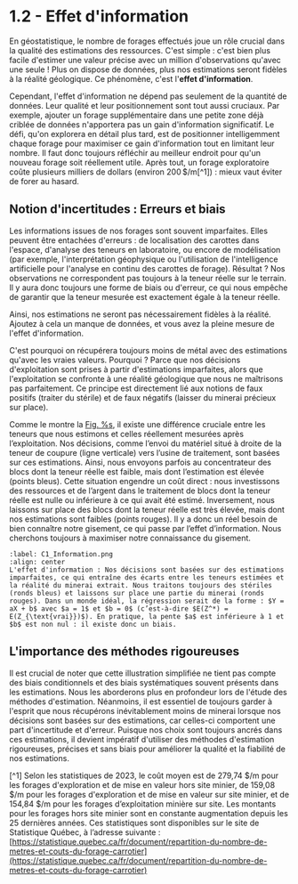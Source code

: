 # 1.2 - Effet d'information

En géostatistique, le nombre de forages effectués joue un rôle crucial dans la qualité des estimations des ressources. C'est simple : c'est bien plus facile d'estimer une valeur précise avec un million d'observations qu'avec une seule ! Plus on dispose de données, plus nos estimations seront fidèles à la réalité géologique. Ce phénomène, c'est l'**effet d'information**.


Cependant, l'effet d'information ne dépend pas seulement de la quantité de données. Leur qualité et leur positionnement sont tout aussi cruciaux. Par exemple, ajouter un forage supplémentaire dans une petite zone déjà criblée de données n'apportera pas un gain d'information significatif. Le défi, qu'on explorera en détail plus tard, est de positionner intelligemment chaque forage pour maximiser ce gain d'information tout en limitant leur nombre. Il faut donc toujours réfléchir au meilleur endroit pour qu'un nouveau forage soit réellement utile. Après tout, un forage exploratoire coûte plusieurs milliers de dollars (environ 200 $/m[^1]) : mieux vaut éviter de forer au hasard.

## Notion d'incertitudes : Erreurs et biais

Les informations issues de nos forages sont souvent imparfaites. Elles peuvent être entachées d'erreurs : de localisation des carottes dans l'espace, d'analyse des teneurs en laboratoire, ou encore de modélisation (par exemple, l'interprétation géophysique ou l'utilisation de l'intelligence artificielle pour l'analyse en continu des carottes de forage). Résultat ? Nos observations ne correspondent pas toujours à la teneur réelle sur le terrain. Il y aura donc toujours une forme de biais ou d'erreur, ce qui nous empêche de garantir que la teneur mesurée est exactement égale à la teneur réelle.

Ainsi, nos estimations ne seront pas nécessairement fidèles à la réalité. Ajoutez à cela un manque de données, et vous avez la pleine mesure de l'effet d'information.

C'est pourquoi on récupérera toujours moins de métal avec des estimations qu'avec les vraies valeurs. Pourquoi ? Parce que nos décisions d'exploitation sont prises à partir d'estimations imparfaites, alors que l'exploitation se confronte à une réalité géologique que nous ne maîtrisons pas parfaitement. Ce principe est directement lié aux notions de faux positifs (traiter du stérile) et de faux négatifs (laisser du minerai précieux sur place).

Comme le montre la [Fig. %s](#C1_Information.png), il existe une différence cruciale entre les teneurs que nous estimons et celles réellement mesurées après l’exploitation. Nos décisions, comme l’envoi du matériel situé à droite de la teneur de coupure (ligne verticale) vers l’usine de traitement, sont basées sur ces estimations. Ainsi, nous envoyons parfois au concentrateur des blocs dont la teneur réelle est faible, mais dont l’estimation est élevée (points bleus). Cette situation engendre un coût direct : nous investissons des ressources et de l’argent dans le traitement de blocs dont la teneur réelle est nulle ou inférieure à ce qui avait été estimé. Inversement, nous laissons sur place des blocs dont la teneur réelle est très élevée, mais dont nos estimations sont faibles (points rouges). Il y a donc un réel besoin de bien connaître notre gisement, ce qui passe par l’effet d’information. Nous cherchons toujours à maximiser notre connaissance du gisement.


```{figure} images/C1_Information.png
:label: C1_Information.png
:align: center 
L'effet d'information : Nos décisions sont basées sur des estimations imparfaites, ce qui entraîne des écarts entre les teneurs estimées et la réalité du minerai extrait. Nous traitons toujours des stériles (ronds bleus) et laissons sur place une partie du minerai (ronds rouges). Dans un monde idéal, la régression serait de la forme : $Y = aX + b$ avec $a = 1$ et $b = 0$ (c’est-à-dire $E(Z^*) = E(Z_{\text{vrai}})$). En pratique, la pente $a$ est inférieure à 1 et $b$ est non nul : il existe donc un biais.
```

## L'importance des méthodes rigoureuses

Il est crucial de noter que cette illustration simplifiée ne tient pas compte des biais conditionnels et des biais systématiques souvent présents dans les estimations. Nous les aborderons plus en profondeur lors de l'étude des méthodes d'estimation. Néanmoins, il est essentiel de toujours garder à l'esprit que nous récupérons inévitablement moins de minerai lorsque nos décisions sont basées sur des estimations, car celles-ci comportent une part d'incertitude et d'erreur. Puisque nos choix sont toujours ancrés dans ces estimations, il devient impératif d'utiliser des méthodes d'estimation rigoureuses, précises et sans biais pour améliorer la qualité et la fiabilité de nos estimations.

[^1] Selon les statistiques de 2023, le coût moyen est de 279,74 \$/m pour les forages d'exploration et de mise en valeur hors site minier, de 159,08 \$/m pour les forages d'exploration et de mise en valeur sur site minier, et de 154,84 \$/m pour les forages d’exploitation minière sur site. Les montants pour les forages hors site minier sont en constante augmentation depuis les 25 dernières années. Ces statistiques sont disponibles sur le site de Statistique Québec, à l’adresse suivante : [https://statistique.quebec.ca/fr/document/repartition-du-nombre-de-metres-et-couts-du-forage-carrotier](https://statistique.quebec.ca/fr/document/repartition-du-nombre-de-metres-et-couts-du-forage-carrotier)